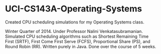 # UCI-CS143A-Operating-Systems
Created CPU scheduling simulations for my Operating Systems class.

Winter Quarter of 2014. Under Professor Nalini Venkatasubramanian. Simulated CPU scheduling algorithms such as Shortest Remaining Time First (SRTF), First Come First Serve (FCFS), Proportional Share (PS), and Round Robin (RR). Written purely in Java. Done over the course of 5 weeks. 
